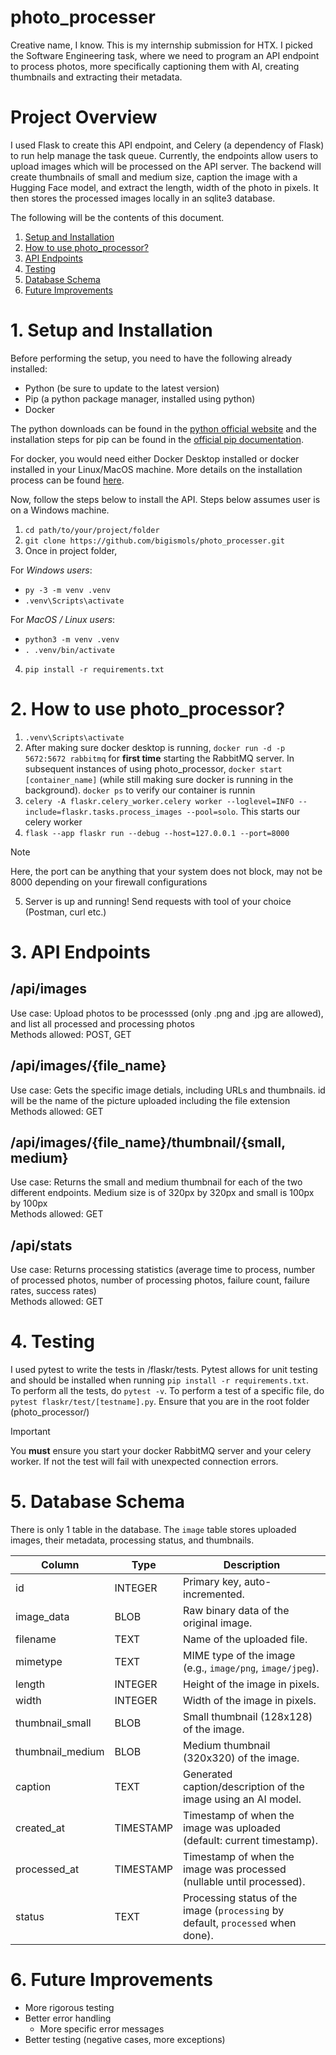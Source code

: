 # photo_processer
Creative name, I know. This is my internship submission for HTX. I picked the Software Engineering task, where we need to program an API endpoint to process photos, more specifically captioning them with AI, creating thumbnails and extracting their metadata. 
# Project Overview
I used Flask to create this API endpoint, and Celery (a dependency of Flask) to run help manage the task queue. Currently, the endpoints allow users to upload images which will be processed on the API server. The backend will create thumbnails of small and medium size, caption the image with a Hugging Face model, and extract the length, width of the photo in pixels. It then stores the processed images locally in an sqlite3 database.

The following will be the contents of this document.
1. [Setup and Installation](#1-setup-and-installation)  
2. [How to use photo_processor?](#2-how-to-use-photo_processor)  
3. [API Endpoints](#3-api-endpoints)  
4. [Testing](#4-testing)  
5. [Database Schema](#5-database-schema)  
6. [Future Improvements](#6-future-improvements) 

# 1. Setup and Installation
Before performing the setup, you need to have the following already installed:
- Python (be sure to update to the latest version)
- Pip (a python package manager, installed using python)
- Docker

The python downloads can be found in the [python official website](https://www.python.org/downloads/) and the installation steps for pip can be found in the [official pip documentation](https://pip.pypa.io/en/stable/installation/).  

For docker, you would need either Docker Desktop installed or docker installed in your Linux/MacOS machine. More details on the installation process can be found [here](https://docs.docker.com/engine/install/).

Now, follow the steps below to install the API. Steps below assumes user is on a Windows machine.

1. `cd path/to/your/project/folder`
2. `git clone https://github.com/bigismols/photo_processer.git`
3. Once in project folder,

For _Windows users_:

  - `py -3 -m venv .venv`
  - `.venv\Scripts\activate`

For _MacOS / Linux users_:  

  - `python3 -m venv .venv`
  - `. .venv/bin/activate`
4. `pip install -r requirements.txt`  

# 2. How to use photo_processor?

1. `.venv\Scripts\activate`
2. After making sure docker desktop is running, `docker run -d -p 5672:5672 rabbitmq` for **first time** starting the RabbitMQ server. In subsequent instances of using photo_processor, `docker start [container_name]` (while still making sure docker is running in the background). `docker ps` to verify our container is runnin
3. `celery -A flaskr.celery_worker.celery worker --loglevel=INFO --include=flaskr.tasks.process_images --pool=solo`. This starts our celery worker
4. `flask --app flaskr run --debug --host=127.0.0.1 --port=8000`
> [!NOTE]
> Here, the port can be anything that your system does not block, may not be 8000 depending on your firewall configurations
5. Server is up and running! Send requests with tool of your choice (Postman, curl etc.)

# 3. API Endpoints

## /api/images
Use case: Upload photos to be processsed (only .png and .jpg are allowed), and list all processed and processing photos  
Methods allowed: POST, GET

## /api/images/{file_name}
Use case: Gets the specific image detials, including URLs and thumbnails. id will be the name of the picture uploaded including the file extension  
Methods allowed: GET

## /api/images/{file_name}/thumbnail/{small, medium}
Use case: Returns the small and medium thumbnail for each of the two different endpoints. Medium size is of 320px by 320px and small is 100px by 100px  
Methods allowed: GET

## /api/stats
Use case: Returns processing statistics (average time to process, number of processed photos, number of processing photos, failure count, failure rates, success rates)  
Methods allowed: GET

# 4. Testing
I used pytest to write the tests in /flaskr/tests. Pytest allows for unit testing and should be installed when running `pip install -r requirements.txt`.  
To perform all the tests, do `pytest -v`. To perform a test of a specific file, do `pytest flaskr/test/[testname].py`. Ensure that you are in the root folder (photo_processor/)
> [!IMPORTANT]
> You **must** ensure you start your docker RabbitMQ server and your celery worker. If not the test will fail with unexpected connection errors.

# 5. Database Schema
There is only 1 table in the database. The `image` table stores uploaded images, their metadata, processing status, and thumbnails.

| Column           | Type       | Description                                                                 |
|-----------------|-----------|-----------------------------------------------------------------------------|
| id              | INTEGER   | Primary key, auto-incremented.                                              |
| image_data      | BLOB      | Raw binary data of the original image.                                      |
| filename        | TEXT      | Name of the uploaded file.                                                  |
| mimetype        | TEXT      | MIME type of the image (e.g., `image/png`, `image/jpeg`).                   |
| length          | INTEGER   | Height of the image in pixels.                                              |
| width           | INTEGER   | Width of the image in pixels.                                               |
| thumbnail_small | BLOB      | Small thumbnail (128x128) of the image.                                     |
| thumbnail_medium| BLOB      | Medium thumbnail (320x320) of the image.                                    |
| caption         | TEXT      | Generated caption/description of the image using an AI model.              |
| created_at      | TIMESTAMP | Timestamp of when the image was uploaded (default: current timestamp).      |
| processed_at    | TIMESTAMP | Timestamp of when the image was processed (nullable until processed).       |
| status          | TEXT      | Processing status of the image (`processing` by default, `processed` when done). |

# 6. Future Improvements
- More rigorous testing
- Better error handling
  - More specific error messages
- Better testing (negative cases, more exceptions)
